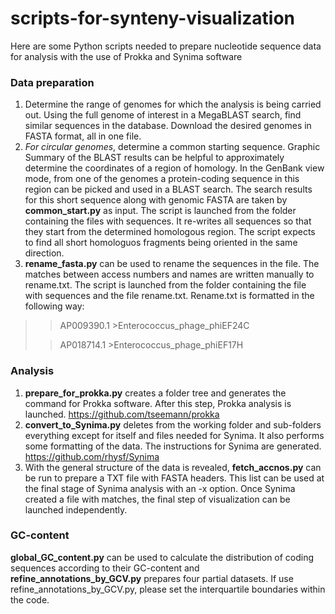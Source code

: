 # scripts-for-synteny-visualization
Here are some Python scripts needed to prepare nucleotide sequence data for analysis with the use of Prokka and Synima software

### Data preparation
1. Determine the range of genomes for which the analysis is being carried out. Using the full genome of interest in a MegaBLAST search, find similar sequences in the database. Download the desired genomes in FASTA format, all in one file.
2. *For circular genomes*, determine a common starting sequence. Graphic Summary of the BLAST results can be helpful to approximately determine the coordinates of a region of homology. In the GenBank view mode, from one of the genomes a protein-coding sequence in this region can be picked and used in a BLAST search. The search results for this short sequence along with genomic FASTA are taken by **common_start.py** as input. The script is launched from the folder containing the files with sequences. It re-writes all sequences so that they start from the determined homologous region. The script expects to find all short homologuos fragments being oriented in the same direction.
3. **rename_fasta.py** can be used to rename the sequences in the file. The matches between access numbers and names are written manually to rename.txt. The script is launched from the folder containing the file with sequences and the file rename.txt. Rename.txt is formatted in the following way:

>>AP009390.1	>Enterococcus_phage_phiEF24C
>
>>AP018714.1	>Enterococcus_phage_phiEF17H

### Analysis
1. **prepare_for_prokka.py** creates a folder tree and generates the command for Prokka software. After this step, Prokka analysis is launched. https://github.com/tseemann/prokka
2. **convert_to_Synima.py** deletes from the working folder and sub-folders everything except for itself and files needed for Synima. It also performs some formatting of the data. The instructions for Synima are generated. https://github.com/rhysf/Synima
3. With the general structure of the data is revealed, **fetch_accnos.py** can be run to prepare a TXT file with FASTA headers. This list can be used at the final stage of Synima analysis with an -x option. Once Synima created a file with matches, the final step of visualization can be launched independently.

### GC-content
**global_GC_content.py** can be used to calculate the distribution of coding sequences according to their GC-content and **refine_annotations_by_GCV.py** prepares four partial datasets. If use refine_annotations_by_GCV.py, please set the interquartile boundaries within the code.  
